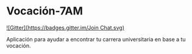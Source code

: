 Vocación-7AM
============
[![Gitter](https://badges.gitter.im/Join Chat.svg)](https://gitter.im/brayancruces/Vocacion-7AM?utm_source=badge&utm_medium=badge&utm_campaign=pr-badge&utm_content=badge)

Aplicación para ayudar a encontrar tu carrera universitaria en base a tu vocación.
